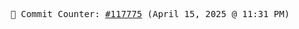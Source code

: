 <p align="center">
    <samp>
        📮 Commit Counter: <a href="https://github.com/Javascript-void0/Javascript-void0/commits/main">#117775</a> (April 15, 2025 @ 11:31 PM)
    </samp>
</p>